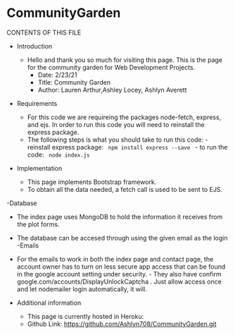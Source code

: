 # CommunityGarden
CONTENTS OF THIS FILE

- Introduction
  - Hello and thank you so much for visiting this page. This is the page for the community garden for Web Development Projects.
       - Date: 2/23/21
       - Title: Community Garden 
       - Author: Lauren Arthur,Ashley Locey, Ashlyn Averett

- Requirements
   - For this code we are requireing the packages node-fetch, express, and ejs. In order to run this code you will need to reinstall the express package.
   - The following steps is what you should take to run this code:
               - reinstall express package: <code> npm install express --save </code>
               - to run the code: <code>  node index.js </code>


- Implementation
   - This page implements Bootstrap framework. 
   - To obtain all the data needed, a fetch call is used to be sent to EJS. 

-Database
   - The index page uses MongoDB to hold the information it receives from the plot forms.
   - The database can be accesed through using the given email as the login
-Emails
   - For the emails to work in both the index page and contact page, the account owner has to 
    turn on less secure app access that can be found in the google account setting under security.
    - They also have confirm google.com/accounts/DisplayUnlockCaptcha .
     Just allow access once and let nodemailer login automatically, it will.

- Additional information
   - This page is currently hosted in Heroku: 
   - Github Link: https://github.com/Ashlyn708/CommunityGarden.git
